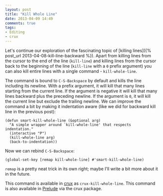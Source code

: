 ```yaml
---
layout: post
title: "Kill Whole Line"
date: 2013-04-09 14:49
comments: true
tags:
- Editing
- crux
---
```


Let's continue our exploration of the fascinating topic of
[killing lines]({% post_url 2013-04-08-kill-line-backward %}). Apart from
killing lines from the cursor to the end of the line (`kill-line`) and
killing lines from the cursor back to the beginning of the
line (`kill-line` with a `0` prefix argument) you can also kill entire
lines with a single command - `kill-whole-line`.

The command is bound to `C-S-Backspace` by default and kills the line
including its newline. With a prefix argument, it will kill that many
lines starting from the current line. If the argument is negative it
will kill that many lines backward plus the preceding newline. If the
argument is `0`, it will kill the current line but exclude the
trailing newline. We can improve the command a bit by making it
indentation aware (like we did for backward kill line in the previous post):

``` elisp
(defun smart-kill-whole-line (&optional arg)
  "A simple wrapper around `kill-whole-line' that respects indentation."
  (interactive "P")
  (kill-whole-line arg)
  (back-to-indentation))
```

Now we can rebind `C-S-Backspace`:

``` elisp
(global-set-key [remap kill-whole-line] #'smart-kill-whole-line)
```

`remap` is a pretty neat trick in its own right; maybe I'll write a
bit more about it in the future.

This command is available in [crux](https://github.com/bbatsov/crux) as
`crux-kill-whole-line`. This command is also available in
[Prelude](https://github.com/bbatsov/prelude) via the crux package.
